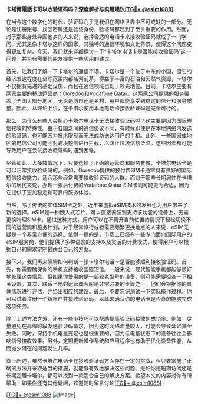 **卡塔爾電話卡可以收验证码吗？深度解析与实用建议[[TG💪+ @esim1088](https://t.me/s/esim1088)]**

在当今这个数字化的时代，验证码几乎是我们在网络世界中不可或缺的一部分。无论是注册账号、找回密码还是验证身份，验证码都起到了至关重要的作用。然而，对于那些身处异国他乡的人来说，选择合适的电话卡来接收验证码就成了一门学问。尤其是像卡塔尔这样的国家，其独特的通信环境和文化背景，使得这个问题变得更加复杂。今天，我们就来详细探讨一下“卡塔尔电话卡是否能接收验证码”这一问题，并为有需要的朋友提供一些实用的建议。

首先，让我们了解一下卡塔尔的通信市场。卡塔尔是一个位于中东的小国，但它的经济发达程度在全球范围内都名列前茅。得益于丰富的石油和天然气资源，卡塔尔不仅拥有先进的基础设施，而且在通信领域也处于领先地位。目前，卡塔尔主要有两家主要的移动运营商：Ooredoo和Vodafone Qatar。这两家公司提供的服务覆盖了全国大部分地区，无论是城市还是乡村，用户都能享受到稳定的信号和服务质量。因此，从理论上讲，在卡塔尔使用本地电话卡接收验证码是完全可行的。

那么，为什么有些人会担心卡塔尔电话卡无法接收验证码呢？这主要是因为国际短信接收的特殊性。由于各国之间的通信协议不同，有时候即使是在本地网络内发送的验证码，也可能因为技术限制而无法成功送达用户的手机。此外，一些国家或地区的电信公司可能会对跨境短信进行拦截，以防止垃圾信息泛滥。这些因素都可能导致用户在尝试接收验证码时遇到困难。

尽管如此，大多数情况下，只要选择了正确的运营商和服务套餐，卡塔尔电话卡是可以正常接收验证码的。例如，Ooredoo提供的预付费SIM卡通常具有良好的国际短信接收能力，适合那些经常需要接收验证码的人群。而对于那些长期居住在卡塔尔的居民来说，办理一张后付费的Vodafone Qatar SIM卡则可能更为合适，因为它提供了更加稳定和可靠的服务体验。

当然，除了传统的实体SIM卡之外，近年来虚拟eSIM技术的发展也为用户带来了新的选择。eSIM是一种嵌入式芯片，可以直接安装到支持该功能的设备上，无需更换物理SIM卡。通过这种方式，用户可以在不离开当前位置的情况下轻松切换不同的运营商和服务计划。对于经常旅行或者需要频繁更换地点的人来说，eSIM无疑是一个非常方便的选择。值得一提的是，市场上已经有一些专门面向国际用户的eSIM服务商，他们提供了多种语言的支持以及灵活的计费模式，使得用户可以根据自己的需求定制最适合自己的方案。

接下来，我们再来聊聊如何判断一张卡塔尔电话卡是否能够顺利接收验证码。首先，你需要确保你的手机支持接收国际短信。一般来说，现代智能手机都能够很好地处理这类信息，但如果你使用的是一部较老型号的设备，则可能需要检查一下相关设置。其次，联系当地的运营商客服是非常必要的步骤之一。他们会根据你的具体情况进行评估，并给出相应的建议。最后，不要忘记测试一下实际操作过程。你可以试着注册一个新账户并接收验证码，以此来确认你的电话卡是否真的能够完成这项任务。

除了上述方法之外，还有一些小技巧可以帮助提高验证码接收的成功率。例如，尽量避免在高峰时段发送验证码请求，因为这时网络流量较大，可能会导致延迟甚至失败。同时，保持手机电量充足也是很重要的，因为低电量状态下的设备往往会影响信号接收效果。另外，定期更新操作系统和应用程序也有助于优化设备性能，从而减少潜在的问题发生几率。

综上所述，虽然卡塔尔电话卡在接收验证码方面存在一定的挑战，但只要掌握了正确的方法并采取适当的措施，就能够有效地解决这些问题。无论你是短期访问还是长期定居卡塔尔，都可以找到一款适合自己的解决方案。希望本文的内容对你有所帮助！如果你还有其他疑问，欢迎随时留言讨论[[TG💪+ @esim1088](https://t.me/s/esim1088)]！

[[TG💪+ @esim1088](https://t.me/s/esim1088) ![Image](https://i.postimg.cc/4NQfJmqS/Snipaste-2025-05-13-00-14-12.png)]